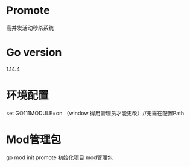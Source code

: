 # Promote
高并发活动秒杀系统
# Go version 
1.14.4 
# 环境配置
set GO111MODULE=on  （window 得用管理员才能更改）//无需在配置Path
# Mod管理包
go mod init promote 初始化项目 mod管理包
